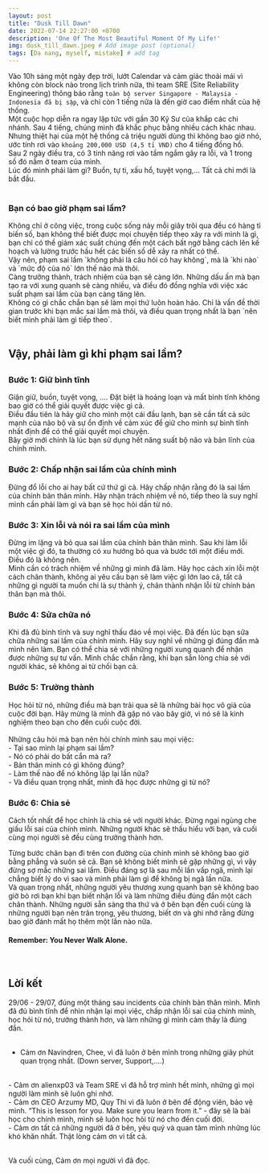 ```yaml
---
layout: post
title: "Dusk Till Dawn"
date: 2022-07-14 22:27:00 +0700
description: 'One Of The Most Beautiful Moment Of My Life!'
img: dusk_till_dawn.jpeg # Add image post (optional)
tags: [Da nang, myself, mistake] # add tag
---
```


Vào 10h sáng một ngày đẹp trời, lướt Calendar và cảm giác thoải mái vì không còn block nào trong lịch trình nữa, thì team SRE (Site Reliability Engineering) thông báo rằng `toàn bộ server Singapore - Malaysia - Indonesia đã bị sập`, và chỉ còn 1 tiếng nữa là đến giờ cao điểm nhất của hệ thống.
<br>
Một cuộc họp diễn ra ngay lập tức với gần 30 Kỹ Sư của khắp các chi nhánh. Sau 4 tiếng, chúng mình đã khắc phục bằng nhiều cách khác nhau. Nhưng thiệt hại của một hệ thống cả triệu người dùng thì không bao giờ nhỏ, ước tính rơi vào `khoảng 200,000 USD (4,5 tỉ VND)` cho 4 tiếng đồng hồ.
<br>
Sau 2 ngày điều tra, có 3 tính năng rơi vào tầm ngắm gây ra lỗi, và 1 trong số đó nằm ở team của mình.
<br>
Lúc đó mình phải làm gì? Buồn, tự ti, xấu hổ, tuyệt vọng,… Tất cả chỉ mới là bắt đầu.
<br>
<br>

<h3>Bạn có bao giờ phạm sai lầm?</h3>
Không chỉ ở công việc, trong cuộc sống này mỗi giây trôi qua đều có hàng tỉ biến số, bạn không thể biết được mọi chuyện tiếp theo xảy ra với mình là gì, bạn chỉ có thể giảm xác suất chúng đến một cách bất ngờ bằng cách lên kế hoạch và lường trước hầu hết các biến số dễ xảy ra nhất có thể.
<br>
Vậy nên, phạm sai lầm `không phải là câu hỏi có hay không`, mà là `khi nào` và `mức độ của nó` lớn thế nào mà thôi.
<br>
Càng trưởng thành, trách nhiệm của bạn sẽ càng lớn. Những dấu ấn mà bạn tạo ra với xung quanh sẽ càng nhiều, và điều đó đồng nghĩa với việc xác suất phạm sai lầm của bạn càng tăng lên.
<br>
Không có gì chắc chắn bạn sẽ làm mọi thứ luôn hoàn hảo. Chỉ là vấn đề thời gian trước khi bạn mắc sai lầm mà thôi, và điều quan trọng nhất là bạn `nên biết mình phải làm gì tiếp theo`.
<br>
<br>

<h2>Vậy, phải làm gì khi phạm sai lầm?<h2>
<h3>Bước 1: Giữ bình tĩnh</h3>

Giận giữ, buồn, tuyệt vọng, …. Đặt biệt là hoảng loạn và mất bình tĩnh không bao giờ có thể giải quyết được việc gì cả.
<br>
Điều đầu tiên là hãy giữ cho mình một cái đầu lạnh, bạn sẽ cần tất cả sức mạnh của não bộ và sự ổn định về cảm xúc để giữ cho mình sự bình tĩnh nhất định để có thể giải quyết mọi chuyện.
<br>
Bây giờ mới chính là lúc bạn sử dụng hết năng suất bộ não và bản lĩnh của chính mình.
<br>
<h3>Bước 2: Chấp nhận sai lầm của chính mình</h3>
Đừng đổ lỗi cho ai hay bất cứ thứ gì cả. Hãy chấp nhận rằng đó là sai lầm của chính bản thân mình. Hãy nhận trách nhiệm về nó, tiếp theo là suy nghĩ mình cần phải làm gì và bạn sẽ học hỏi dần từ nó.

<h3>Bước 3: Xin lỗi và nói ra sai lầm của mình</h3>
Đừng im lặng và bỏ qua sai lầm của chính bản thân mình. Sau khi làm lỗi một việc gì đó, ta thường có xu hướng bỏ qua và bước tới một điều mới. Điều đó là không nên.
<br>
Minh cần có trách nhiệm về những gì mình đã làm. Hãy học cách xin lỗi một cách chân thành, không ai yêu cầu bạn sẽ làm việc gì lớn lao cả, tất cả những gì người ta muốn chỉ là sự thành ý, chân thành nhận lỗi từ chính bản thân bạn mà thôi.

<h3>Bước 4: Sửa chữa nó</h3>
Khi đã đủ bình tĩnh và suy nghĩ thấu đáo về mọi việc. Đã đến lúc bạn sữa chữa những sai lầm của chính mình. Hãy suy nghĩ về những gì đúng đắn mà mình nên làm. Bạn có thể chia sẻ với những người xung quanh để nhận được những sự tư vấn. Mình chắc chắn rằng, khi bạn sẵn lòng chia sẻ với người khác, sẽ không ai từ chối bạn cả.

<h3>Bước 5: Trưởng thành</h3>
Học hỏi từ nó, những điều mà bạn trải qua sẽ là những bài học vô giá của cuộc đời bạn. Hãy mừng là mình đã gặp nó vào bây giờ, vì nó sẽ là kinh nghiệm theo bạn cho đến cuối cuộc đời.
<br>
<br>
Những câu hỏi mà bạn nên hỏi chính mình sau mọi việc:
<br>
- Tại sao mình lại phạm sai lầm?
<br>
- Nó có phải do bất cẩn mà ra?
<br>
- Bản thân mình có gì không đúng?
<br>
- Làm thế nào để nó không lặp lại lần nữa?
<br>
- Và điều quan trọng nhất, mình đã học được những gì từ nó?
<h3>Bước 6: Chia sẻ</h3>

Cách tốt nhất để học chính là chia sẻ với người khác. Đừng ngại ngùng che giấu lỗi sai của chính mình. Những người khác sẽ thấu hiểu với bạn, và cuối cùng mọi người sẽ đều cùng trưởng thành hơn.
<br>

Từng bước chân bạn đi trên con đường của chính mình sẽ không bao giờ bằng phẳng và suôn sẻ cả. Bạn sẽ không biết mình sẽ gặp những gì, vì vậy đừng sợ mắc những sai lầm. Điều đáng sợ là sau mỗi lần vấp ngã, mình lại chẳng biết lý do vì sao và mình phải làm gì để không bị ngã lần nữa.
<br>
Và quan trọng nhất, những người yêu thương xung quanh bạn sẽ không bao giờ bỏ rơi bạn khi bạn biết nhận lỗi và làm những điều đúng đắn một cách chân thành. Những người sẵn sàng tha thứ và ở bên bạn đến cuối cùng là những người bạn nên trân trọng, yêu thương, biết ơn và ghi nhớ rằng đừng bao giờ đánh mất họ thêm một lần nào nữa.
<h4>Remember: You Never Walk Alone.</h4>
<br>
<h2>Lời kết</h2>
29/06 - 29/07, đúng một tháng sau incidents của chính bản thân mình. Mình đã đủ bình tĩnh để nhìn nhận lại mọi việc, chấp nhận lỗi sai của chính mình, học hỏi từ nó, trưởng thành hơn, và làm những gì mình cảm thấy là đúng đắn.
<br>
<br>

- Cảm ơn Navindren, Chee, vì đã luôn ở bên mình trong những giây phút quan trọng nhất. (Down server, Support,….)
<br>
- Cảm ơn alienxp03 và Team SRE vì đã hỗ trợ mình hết mình, những gì mọi người làm mình sẽ luôn ghi nhớ.
<br>
- Cảm ơn CEO Arzumy MD, Quy Thi vì đã luôn ở bên để động viên, bảo vệ mình. “This is lesson for you. Make sure you learn from it.” - đây sẽ là bài học cho chính mình, mình sẽ luôn học hỏi từ nó cho đến cuối đời.
<br>
- Cảm ơn tất cả những người đã ở bên, yêu quý và quan tâm mình những lúc khó khăn nhất. Thật lòng cảm ơn vì tất cả.
<br>
<br>
<p class="right">
Và cuối cùng, Cảm ơn mọi người vì đã đọc.
</p>
